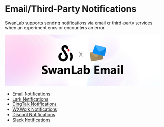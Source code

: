 # Email/Third-Party Notifications

SwanLab supports sending notifications via email or third-party services when an experiment ends or encounters an error.

![](../../plugin/notification-email/logo.jpg)

- [Email Notifications](/en/plugin/notification-email.md)
- [Lark Notifications](/en/plugin/notification-lark.md)
- [DingTalk Notifications](/en/plugin/notification-dingtalk.md)
- [WXWork Notifications](/en/plugin/notification-wxwork.md)
- [Discord Notifications](/en/plugin/notification-discord.md)
- [Slack Notifications](/en/plugin/notification-slack.md)